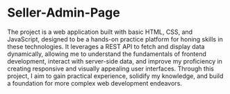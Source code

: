# Seller-Admin-Page
The project is a web application built with basic HTML, CSS, and JavaScript, designed to be a hands-on practice platform for honing skills in these technologies. It leverages a REST API to fetch and display data dynamically, allowing me to understand the fundamentals of frontend development, interact with server-side data, and improve my proficiency in creating responsive and visually appealing user interfaces. Through this project, I aim to gain practical experience, solidify my knowledge, and build a foundation for more complex web development endeavors.

